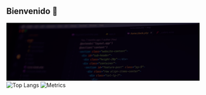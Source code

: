 ## Bienvenido 👋

![Mi Banner](https://github.com/Harry-GNS/Harry-GNS/blob/main/Banner.png?raw=true)
![Top Langs](https://github-readme-stats.vercel.app/api/top-langs/?username=Harry-GNS&layout=compact&theme=dark)
![Metrics](https://metrics.lecoq.io/Harry-GNS?template=classic&languages=1&repositories=1&achievements=1)

